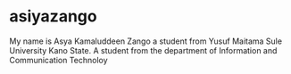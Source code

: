 # asiyazango
My name is Asya Kamaluddeen Zango a student from Yusuf Maitama Sule University Kano State. A student from the department of Information and Communication Technoloy
